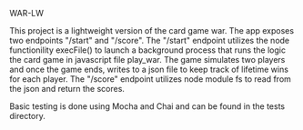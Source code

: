WAR-LW

This project is a lightweight version of the card game war.
The app exposes two endpoints "/start" and "/score".
The "/start" endpoint utilizes the node functionility execFile() to launch a background process that runs the logic
the card game in javascript file play_war.
The game simulates two players and once the game ends, writes to a json file to keep track of lifetime wins for each player.
The "/score" endpoint utilizes node module fs to read from the json and return the scores.

Basic testing is done using Mocha and Chai and can be found in the tests directory.

